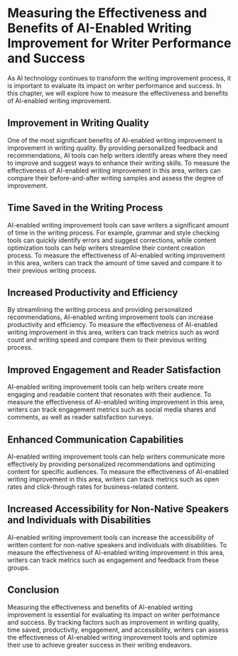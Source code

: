 Measuring the Effectiveness and Benefits of AI-Enabled Writing Improvement for Writer Performance and Success
============================================================================================================================================================================

As AI technology continues to transform the writing improvement process, it is important to evaluate its impact on writer performance and success. In this chapter, we will explore how to measure the effectiveness and benefits of AI-enabled writing improvement.

Improvement in Writing Quality
------------------------------

One of the most significant benefits of AI-enabled writing improvement is improvement in writing quality. By providing personalized feedback and recommendations, AI tools can help writers identify areas where they need to improve and suggest ways to enhance their writing skills. To measure the effectiveness of AI-enabled writing improvement in this area, writers can compare their before-and-after writing samples and assess the degree of improvement.

Time Saved in the Writing Process
---------------------------------

AI-enabled writing improvement tools can save writers a significant amount of time in the writing process. For example, grammar and style checking tools can quickly identify errors and suggest corrections, while content optimization tools can help writers streamline their content creation process. To measure the effectiveness of AI-enabled writing improvement in this area, writers can track the amount of time saved and compare it to their previous writing process.

Increased Productivity and Efficiency
-------------------------------------

By streamlining the writing process and providing personalized recommendations, AI-enabled writing improvement tools can increase productivity and efficiency. To measure the effectiveness of AI-enabled writing improvement in this area, writers can track metrics such as word count and writing speed and compare them to their previous writing process.

Improved Engagement and Reader Satisfaction
-------------------------------------------

AI-enabled writing improvement tools can help writers create more engaging and readable content that resonates with their audience. To measure the effectiveness of AI-enabled writing improvement in this area, writers can track engagement metrics such as social media shares and comments, as well as reader satisfaction surveys.

Enhanced Communication Capabilities
-----------------------------------

AI-enabled writing improvement tools can help writers communicate more effectively by providing personalized recommendations and optimizing content for specific audiences. To measure the effectiveness of AI-enabled writing improvement in this area, writers can track metrics such as open rates and click-through rates for business-related content.

Increased Accessibility for Non-Native Speakers and Individuals with Disabilities
---------------------------------------------------------------------------------

AI-enabled writing improvement tools can increase the accessibility of written content for non-native speakers and individuals with disabilities. To measure the effectiveness of AI-enabled writing improvement in this area, writers can track metrics such as engagement and feedback from these groups.

Conclusion
----------

Measuring the effectiveness and benefits of AI-enabled writing improvement is essential for evaluating its impact on writer performance and success. By tracking factors such as improvement in writing quality, time saved, productivity, engagement, and accessibility, writers can assess the effectiveness of AI-enabled writing improvement tools and optimize their use to achieve greater success in their writing endeavors.
